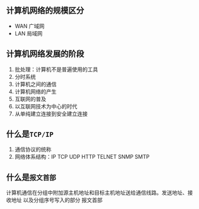 ## 计算机网络的规模区分

- WAN 广域网
- LAN 局域网

## 计算机网络发展的阶段

1. 批处理：计算机不是普遍使用的工具
2. 分时系统
3. 计算机之间的通信
4. 计算机网络的产生
5. 互联网的普及
6. 以互联网技术为中心的时代
7. 从单纯建立连接到安全建立连接

## 什么是`TCP/IP`

1. 通信协议的统称
2. 网络体系结构：IP TCP UDP HTTP TELNET SNMP SMTP

## 什么是`报文首部`

计算机通信在分组中附加源主机地址和目标主机地址送给通信线路。发送地址、接收地址 以及分组序号写入的部分 报文首部
